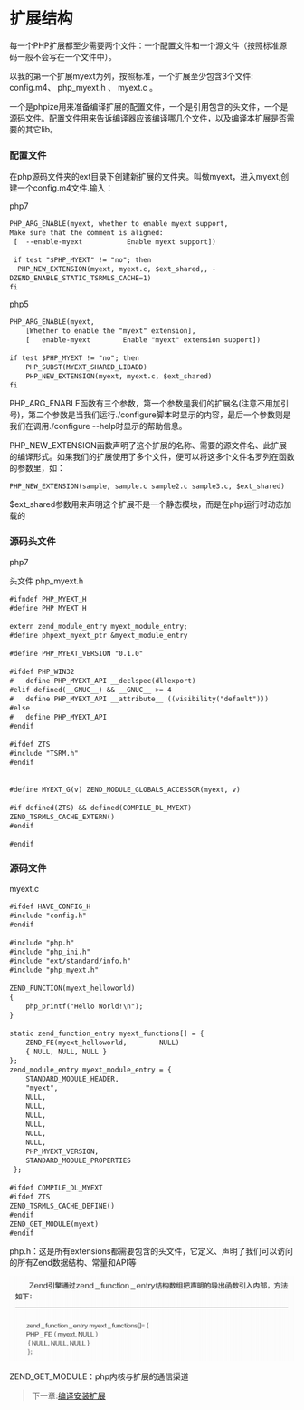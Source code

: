 # 扩展结构

每一个PHP扩展都至少需要两个文件：一个配置文件和一个源文件（按照标准源码一般不会写在一个文件中）。

以我的第一个扩展myext为列，按照标准，一个扩展至少包含3个文件: config.m4、 php_myext.h 、 myext.c 。

一个是phpize用来准备编译扩展的配置文件，一个是引用包含的头文件，一个是源码文件。配置文件用来告诉编译器应该编译哪几个文件，以及编译本扩展是否需要的其它lib。

### 配置文件
在php源码文件夹的ext目录下创建新扩展的文件夹。叫做myext，进入myext,创建一个config.m4文件.输入：

php7

```
PHP_ARG_ENABLE(myext, whether to enable myext support,
Make sure that the comment is aligned:
 [  --enable-myext           Enable myext support])
 
 if test "$PHP_MYEXT" != "no"; then
  PHP_NEW_EXTENSION(myext, myext.c, $ext_shared,, -DZEND_ENABLE_STATIC_TSRMLS_CACHE=1)
fi
```


php5

```
PHP_ARG_ENABLE(myext,
    [Whether to enable the "myext" extension],
    [	enable-myext        Enable "myext" extension support])

if test $PHP_MYEXT != "no"; then
    PHP_SUBST(MYEXT_SHARED_LIBADD)
    PHP_NEW_EXTENSION(myext, myext.c, $ext_shared)
fi
```

PHP_ARG_ENABLE函数有三个参数，第一个参数是我们的扩展名(注意不用加引号)，第二个参数是当我们运行./configure脚本时显示的内容，最后一个参数则是我们在调用./configure --help时显示的帮助信息。

PHP_NEW_EXTENSION函数声明了这个扩展的名称、需要的源文件名、此扩展的编译形式。如果我们的扩展使用了多个文件，便可以将这多个文件名罗列在函数的参数里，如：

```
PHP_NEW_EXTENSION(sample, sample.c sample2.c sample3.c, $ext_shared)
```
$ext_shared参数用来声明这个扩展不是一个静态模块，而是在php运行时动态加载的

### 源码头文件
php7

头文件 php_myext.h

```
#ifndef PHP_MYEXT_H
#define PHP_MYEXT_H

extern zend_module_entry myext_module_entry;
#define phpext_myext_ptr &myext_module_entry

#define PHP_MYEXT_VERSION "0.1.0"

#ifdef PHP_WIN32
#	define PHP_MYEXT_API __declspec(dllexport)
#elif defined(__GNUC__) && __GNUC__ >= 4
#	define PHP_MYEXT_API __attribute__ ((visibility("default")))
#else
#	define PHP_MYEXT_API
#endif

#ifdef ZTS
#include "TSRM.h"
#endif


#define MYEXT_G(v) ZEND_MODULE_GLOBALS_ACCESSOR(myext, v)

#if defined(ZTS) && defined(COMPILE_DL_MYEXT)
ZEND_TSRMLS_CACHE_EXTERN()
#endif

#endif
```

### 源码文件
myext.c

```
#ifdef HAVE_CONFIG_H
#include "config.h"
#endif

#include "php.h"
#include "php_ini.h"
#include "ext/standard/info.h"
#include "php_myext.h"

ZEND_FUNCTION(myext_helloworld)
{
    php_printf("Hello World!\n");
}

static zend_function_entry myext_functions[] = {
    ZEND_FE(myext_helloworld,        NULL)
    { NULL, NULL, NULL }
};
zend_module_entry myext_module_entry = {
 	STANDARD_MODULE_HEADER,
 	"myext",
 	NULL,
	NULL,
	NULL,
	NULL,		
	NULL,	
	NULL,
 	PHP_MYEXT_VERSION,
 	STANDARD_MODULE_PROPERTIES
 };

#ifdef COMPILE_DL_MYEXT
#ifdef ZTS
ZEND_TSRMLS_CACHE_DEFINE()
#endif
ZEND_GET_MODULE(myext)
#endif
```

php.h：这是所有extensions都需要包含的头文件，它定义、声明了我们可以访问的所有Zend数据结构、常量和API等

![image](https://raw.githubusercontent.com/shuai-gg/php-extension-dev-note/master/img/WX20190821-030325.png)

ZEND_GET_MODULE：php内核与扩展的通信渠道

> 下一章:[编译安装扩展](<2.2.md>)